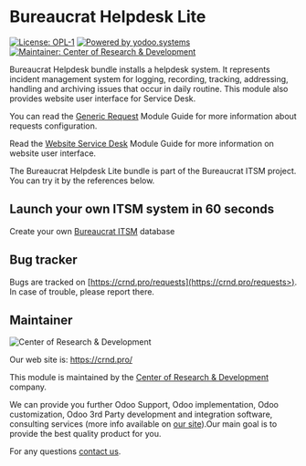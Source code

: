 # Bureaucrat Helpdesk Lite

[![License: OPL-1](https://img.shields.io/badge/License-OPL--1-blue.png)](https://www.odoo.com/documentation/user/12.0/legal/licenses/licenses.html#odoo-apps)
[![Powered by yodoo.systems](https://img.shields.io/badge/Powered%20by-yodoo.systems-00a09d.png)](https://yodoo.systems)
[![Maintainer: Center of Research & Development](https://img.shields.io/badge/Maintainer-CR&D-purple.png)](https://crnd.pro/)
    
Bureaucrat Helpdesk bundle installs a helpdesk system. It represents incident management system for logging, recording, tracking, addressing, handling and archiving issues that occur in daily routine. This module also provides website user interface for Service Desk.

You can read the [Generic Request](https://crnd.pro/doc-bureaucrat-itsm/11.0/en/) Module Guide for more information about requests configuration.

Read the [Website Service Desk](https://crnd.pro/doc-bureaucrat-itsm/11.0/en/Website_Service_Desk_eng/) Module Guide for more information on website user interface.

The Bureaucrat Helpdesk Lite bundle is part of the Bureaucrat ITSM project.
You can try it by the references below.

## Launch your own ITSM system in 60 seconds

Create your own [Bureaucrat ITSM](https://yodoo.systems/saas/template/bureaucrat-itsm-demo-data-95) database

## Bug tracker

Bugs are tracked on [https://crnd.pro/requests](https://crnd.pro/requests>).
In case of trouble, please report there.

## Maintainer

![Center of Research & Development](https://crnd.pro/web/image/3699/300x140/crnd.png)

Our web site is: https://crnd.pro/

This module is maintained by the [Center of Research & Development](https://crnd.pro) company.

We can provide you further Odoo Support, Odoo implementation, Odoo customization, Odoo 3rd Party development and integration software, consulting services (more info available on [our site](https://crnd.pro/our-services)).Our main goal is to provide the best quality product for you. 

For any questions [contact us](mailto:info@crnd.pro>).
